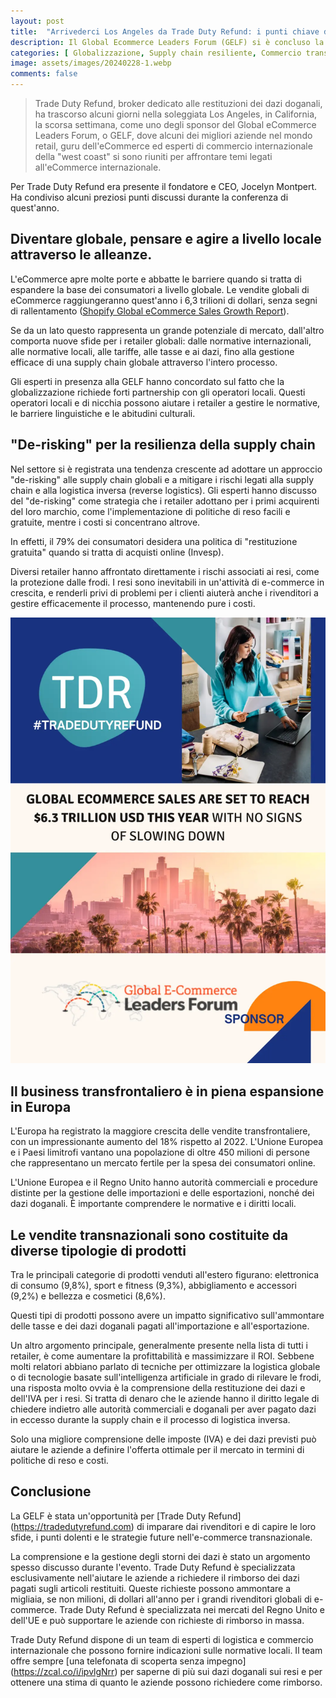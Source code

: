 ```yaml
---
layout: post
title:  "Arrivederci Los Angeles da Trade Duty Refund: i punti chiave della GELF 2024"
description: Il Global Ecommerce Leaders Forum (GELF) si è concluso la scorsa settimana a Los Angeles e Trade Duty Refund era entusiasta di partecipare come sponsor, partecipante ed esperto del commercio internazionale e della logistica. In questo articolo, Jocelyn Montpert, fondatore di Trade Duty Refund, riassume i punti principali della fiera.
categories: [ Globalizzazione, Supply chain resiliente, Commercio transfrontaliero, Normative doganali, Restituzione dei dazi]
image: assets/images/20240228-1.webp
comments: false
---
```

>Trade Duty Refund, broker dedicato alle restituzioni dei dazi doganali, ha trascorso alcuni giorni nella soleggiata Los Angeles, in California, la scorsa settimana, come uno degli sponsor del Global eCommerce Leaders Forum, o GELF, dove alcuni dei migliori aziende nel mondo retail, guru dell'eCommerce ed esperti di commercio internazionale della "west coast" si sono riuniti per affrontare temi legati all'eCommerce internazionale.

Per Trade Duty Refund era presente il fondatore e CEO, Jocelyn Montpert. Ha condiviso alcuni preziosi punti discussi durante la conferenza di quest'anno.

## Diventare globale, pensare e agire a livello locale attraverso le alleanze.
L'eCommerce apre molte porte e abbatte le barriere quando si tratta di espandere la base dei consumatori a livello globale. Le vendite globali di eCommerce raggiungeranno quest'anno i 6,3 trilioni di dollari, senza segni di rallentamento ([Shopify Global eCommerce Sales Growth Report](https://www.shopify.com/blog/global-ecommerce-sales)). 

Se da un lato questo rappresenta un grande potenziale di mercato, dall'altro comporta nuove sfide per i retailer globali: dalle normative internazionali, alle normative locali, alle tariffe, alle tasse e ai dazi, fino alla gestione efficace di una supply chain globale attraverso l'intero processo.

Gli esperti in presenza alla GELF hanno concordato sul fatto che la globalizzazione richiede forti partnership con gli operatori locali. Questi operatori locali e di nicchia possono aiutare i retailer a gestire le normative, le barriere linguistiche e le abitudini culturali.


## "De-risking" per la resilienza della supply chain 
Nel settore si è registrata una tendenza crescente ad adottare un approccio "de-risking" alle supply chain globali e a mitigare i rischi legati alla supply chain e alla logistica inversa (reverse logistics). Gli esperti hanno discusso del "de-risking" come strategia che i retailer adottano per i primi acquirenti del loro marchio, come l'implementazione di politiche di reso facili e gratuite, mentre i costi si concentrano altrove.

In effetti, il 79% dei consumatori desidera una politica di "restituzione gratuita" quando si tratta di acquisti online (Invesp). 

Diversi retailer hanno affrontato direttamente i rischi associati ai resi, come la protezione dalle frodi. I resi sono inevitabili in un'attività di e-commerce in crescita, e renderli privi di problemi per i clienti aiuterà anche i rivenditori a gestire efficacemente il processo, mantenendo pure i costi. 


![L'immagine mostra come Trade Duty Refund utilizza l'IA per migliorare il rimborso dei dazi doganali](/assets/images/20240228-2.webp)

## Il business transfrontaliero è in piena espansione in Europa
L'Europa ha registrato la maggiore crescita delle vendite transfrontaliere, con un impressionante aumento del 18% rispetto al 2022. L'Unione Europea e i Paesi limitrofi vantano una popolazione di oltre 450 milioni di persone che rappresentano un mercato fertile per la spesa dei consumatori online. 

L'Unione Europea e il Regno Unito hanno autorità commerciali e procedure distinte per la gestione delle importazioni e delle esportazioni, nonché dei dazi doganali. È importante comprendere le normative e i diritti locali.


## Le vendite transnazionali sono costituite da diverse tipologie di prodotti
Tra le principali categorie di prodotti venduti all'estero figurano: elettronica di consumo (9,8%), sport e fitness (9,3%), abbigliamento e accessori (9,2%) e bellezza e cosmetici (8,6%). 

Questi tipi di prodotti possono avere un impatto significativo sull'ammontare delle tasse e dei dazi doganali pagati all'importazione e all'esportazione.

Un altro argomento principale, generalmente presente nella lista di tutti i retailer, è come aumentare la profittabilità e massimizzare il ROI. Sebbene molti relatori abbiano parlato di tecniche per ottimizzare la logistica globale o di tecnologie basate sull'intelligenza artificiale in grado di rilevare le frodi, una risposta molto ovvia è la comprensione della restituzione dei dazi e dell'IVA per i resi. Si tratta di denaro che le aziende hanno il diritto legale di chiedere indietro alle autorità commerciali e doganali per aver pagato dazi in eccesso durante la supply chain e il processo di logistica inversa.

Solo una migliore comprensione delle imposte (IVA) e dei dazi previsti può aiutare le aziende a definire l'offerta ottimale per il mercato in termini di politiche di reso e costi. 

## Conclusione

La GELF è stata un'opportunità per [Trade Duty Refund] (https://tradedutyrefund.com) di imparare dai rivenditori e di capire le loro sfide, i punti dolenti e le strategie future nell'e-commerce transnazionale.

La comprensione e la gestione degli storni dei dazi è stato un argomento spesso discusso durante l'evento. Trade Duty Refund è specializzata esclusivamente nell'aiutare le aziende a richiedere il rimborso dei dazi pagati sugli articoli restituiti. Queste richieste possono ammontare a migliaia, se non milioni, di dollari all'anno per i grandi rivenditori globali di e-commerce. Trade Duty Refund è specializzata nei mercati del Regno Unito e dell'UE e può supportare le aziende con richieste di rimborso in massa.

Trade Duty Refund dispone di un team di esperti di logistica e commercio internazionale che possono fornire indicazioni sulle normative locali. Il team offre sempre [una telefonata di scoperta senza impegno] (https://zcal.co/i/ipvlgNrr) per saperne di più sui dazi doganali sui resi e per ottenere una stima di quanto le aziende possono richiedere come rimborso.